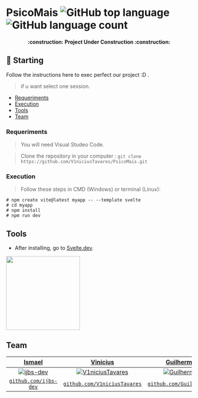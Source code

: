 # PsicoMais         ![GitHub top language](https://img.shields.io/github/languages/top/V1niciusTavares/PsicoMais)     ![GitHub language count](https://img.shields.io/github/languages/count/V1niciusTavares/PsicoMais)   


<h4 align="center"> 
    :construction:  Project Under Construction  :construction:
</h4>

## :hammer: Starting

Follow the instructions here to exec perfect our project :D .
> if u want select one session.

- [Requeriments](#Requeriments)
- [Execution](#Execution)
- [Tools](#Tools)
- [Team](#Team)

### Requeriments

> You will need Visual Studeo Code.

> Clone the repository in your computer : ```git clone https://github.com/V1niciusTavares/PsicoMais.git ```

### Execution

> Follow these steps in CMD (Windows) or terminal (Linux):

```
# npm create vite@latest myapp -- --template svelte
# cd myapp
# npm install
# npm run dev
```

## Tools

- After installing, go to [Svelte.dev](https://svelte.dev/).

<!-- ## Suporte

- Email : monitoriadigitalsuporte@gmail.com -->
<!--![alt text](https://media.giphy.com/media/3ov9k0Ziq50EoOuWRi/source.gif "Praise the sun!")  -->
<img src= "https://media.giphy.com/media/3ov9k0Ziq50EoOuWRi/source.gif" width="200">

## Team

| <a href="https://github.com/ijbs-dev" target="_blank">Ismael</a> | <a href="https://github.com/V1niciusTavares" target="_blank">Vinicius</a> | <a href="https://github.com/GuilhermeH6" target="_blank">Guilherme</a> | <a href="https://github.com/LukeVanHagen" target="_blank">Flavio</a> 
| :---: |:---:| :---:| :---:| 
| [![ijbs-dev](https://avatars0.githubusercontent.com/u/61188485?s=460&v=4)](https://github.com/ijbs-dev)  | [![V1niciusTavares](https://avatars.githubusercontent.com/u/113178429?v=4)](https://github.com/V1niciusTavares) | [![Guilherme](https://avatars.githubusercontent.com/u/47796068?v=4)](https://github.com/GuilhermeH6) | [![LukeVanHagen](https://avatars0.githubusercontent.com/u/72463770?s=460&v=4)](https://github.com/LukeVanHagen) |
| <a href="https://github.com/ijbs-dev" target="_blank">`github.com/ijbs-dev`</a> | <a href="https://github.com/V1niciusTavares" target="_blank">`github.com/V1niciusTavares`</a> | <a href="https://github.com/GuilhermeH6" target="_blank">`github.com/GuilhermeH6`</a> | <a href="https://github.com/LukeVanHagen" target="_blank">`github.com/LukeVanHagen`</a> | 
<!-- ## Licença
[![License](http://img.shields.io/:license-mit-blue.svg?style=flat-square)](http://badges.mit-license.org)
- **[MIT license](http://opensource.org/licenses/mit-license.php)**
- Copyright 2019© <a href="https://github.com/ijbs-dev" target="_blank">Ismael DEV</a>. -->

